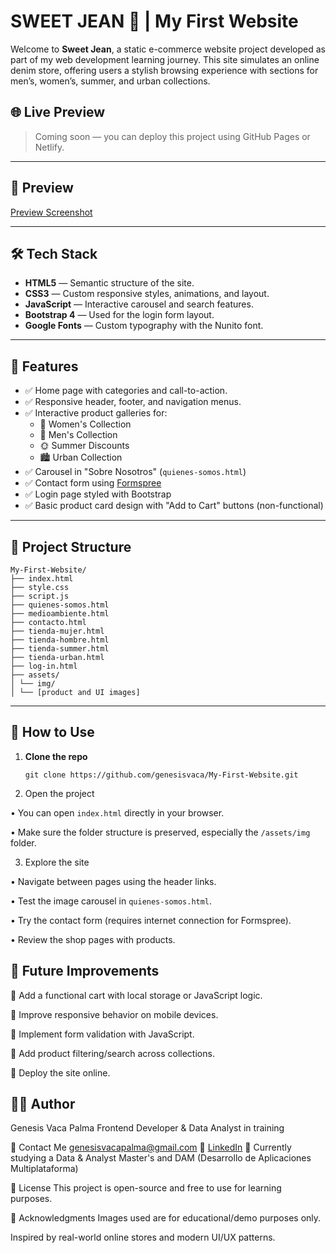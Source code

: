 # SWEET JEAN 👖 | My First Website

Welcome to **Sweet Jean**, a static e-commerce website project developed as part of my web development learning journey. This site simulates an online denim store, offering users a stylish browsing experience with sections for men’s, women’s, summer, and urban collections.

## 🌐 Live Preview

> Coming soon — you can deploy this project using GitHub Pages or Netlify.

---

## 📸 Preview

[Preview Screenshot](https://github.com/genesisvaca/My-First-Website/tree/main/Preview)

---

## 🛠️ Tech Stack

- **HTML5** — Semantic structure of the site.
- **CSS3** — Custom responsive styles, animations, and layout.
- **JavaScript** — Interactive carousel and search features.
- **Bootstrap 4** — Used for the login form layout.
- **Google Fonts** — Custom typography with the Nunito font.

---

## 🧩 Features

- ✅ Home page with categories and call-to-action.
- ✅ Responsive header, footer, and navigation menus.
- ✅ Interactive product galleries for:
  - 👗 Women's Collection
  - 👖 Men's Collection
  - 🌞 Summer Discounts
  - 🏙️ Urban Collection
- ✅ Carousel in "Sobre Nosotros" (`quienes-somos.html`)
- ✅ Contact form using [Formspree](https://formspree.io)
- ✅ Login page styled with Bootstrap
- ✅ Basic product card design with "Add to Cart" buttons (non-functional)

---

## 📁 Project Structure

```
My-First-Website/
├── index.html
├── style.css
├── script.js
├── quienes-somos.html
├── medioambiente.html
├── contacto.html
├── tienda-mujer.html
├── tienda-hombre.html
├── tienda-summer.html
├── tienda-urban.html
├── log-in.html
├── assets/
│ └── img/
│ └── [product and UI images]
```

---

## 📝 How to Use

1. **Clone the repo**
   ```
   git clone https://github.com/genesisvaca/My-First-Website.git
   ```
2. Open the project

  • You can open `index.html` directly in your browser.

  • Make sure the folder structure is preserved, especially the `/assets/img` folder.

3. Explore the site

  • Navigate between pages using the header links.

  • Test the image carousel in `quienes-somos.html`.

  • Try the contact form (requires internet connection for Formspree).

  • Review the shop pages with products.

## 🚀 Future Improvements

  🖤 Add a functional cart with local storage or JavaScript logic.

  🖤 Improve responsive behavior on mobile devices.

  🖤 Implement form validation with JavaScript.

  🖤 Add product filtering/search across collections.

  🖤 Deploy the site online.

## 👩‍💻 Author

Genesis Vaca Palma
Frontend Developer & Data Analyst in training

📧 Contact Me genesisvacapalma@gmail.com
🔗 [LinkedIn](www.linkedin.com/in/genesisvacapalma)
🧠 Currently studying a Data & Analyst Master's and DAM (Desarrollo de Aplicaciones Multiplataforma)

📄 License
This project is open-source and free to use for learning purposes.

💙 Acknowledgments
Images used are for educational/demo purposes only.

Inspired by real-world online stores and modern UI/UX patterns.
